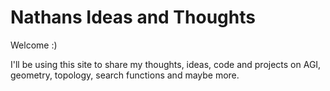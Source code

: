 # Nathans Ideas and Thoughts

Welcome :) 

I'll be using this site to share my thoughts, ideas, code and projects on AGI, geometry, topology, search functions and maybe more.
